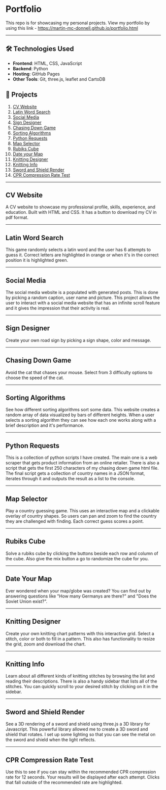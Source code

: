 # Portfolio

This repo is for showcasing my personal projects. View my portfolio by using this link - <https://martin-mc-donnell.github.io/portfolio.html>

---

## 🛠️ Technologies Used

- **Frontend**: HTML, CSS, JavaScript
- **Backend**: Python
- **Hosting**: GitHub Pages
- **Other Tools**: Git, three.js, leaflet and CartoDB

## 📖 Projects

1. [CV Website](#cv-website)
2. [Latin Word Search](#latin-word-search)
3. [Social Media](#social-media)
4. [Sign Designer](#sign-designer)
5. [Chasing Down Game](#chasing-down-game)
6. [Sorting Algorithms](#sorting-algorithms)
7. [Python Requests](#python-requests)
8. [Map Selector](#map-selector)
9. [Rubiks Cube](#rubiks-cube)
10. [Date your Map](#date-your-map)
11. [Knitting Designer](#knitting-designer)
12. [Knitting Info](#knitting-info)
13. [Sword and Shield Render](#sword-and-shield-render)
14. [CPR Compression Rate Test](#cpr-compression-rate-test)

---

## CV Website

A CV website to showcase my professional profile, skills, experience, and education. Built with HTML and CSS. It has a button to download my CV in pdf format.

---

## Latin Word Search

This game randomly selects a latin word and the user has 6 attempts to guess it. Correct letters are highlighted in orange or when it's in the correct position it is highlighted green.

---

## Social Media

The social media website is a populated with generated posts. This is done by picking a random caption, user name and picture. This project allows the user to interact with a social media website that has an infinite scroll feature and it gives the impression that their activity is real.

---

## Sign Designer

Create your own road sign by picking a sign shape, color and message.

---

## Chasing Down Game

Avoid the cat that chases your mouse. Select from 3 difficulty options to choose the speed of the cat.

---

## Sorting Algorithms

See how different sorting algorithms sort some data. This website creates a random array of data visualized by bars of different heights. When a user selects a sorting algorithm they can see how each one works along with a brief description and it's performance.

---

## Python Requests

This is a collection of python scripts I have created. The main one is a web scraper that gets product information from an online retailer. There is also a script that gets the first 250 characters of my chasing down game html file. The final script gets a collection of country names in a JSON format, iterates through it and outputs the result as a list to the console.

---

## Map Selector

Play a country guessing game. This uses an interactive map and a clickable overlay of country shapes. So users can pan and zoom to find the country they are challenged with finding. Each correct guess scores a point.

---

## Rubiks Cube

Solve a rubiks cube by clicking the buttons beside each row and column of the cube. Also give the mix button a go to randomize the cube for you.

---

## Date Your Map

Ever wondered when your map/globe was created? You can find out by answering questions like "How many Germanys are there?" and "Does the Soviet Union exist?".

---

## Knitting Designer

Create your own knitting chart patterns with this interactive grid. Select a stitch, color or both to fill in a pattern. This also has functionality to resize the grid, zoom and download the chart.

---

## Knitting Info

Learn about all different kinds of knitting stitches by browsing the list and reading their descriptions. There is also a handy sidebar that lists all of the stitches. You can quickly scroll to your desired stitch by clicking on it in the sidebar.

---

## Sword and Shield Render

See a 3D rendering of a sword and shield using three.js a 3D library for Javascript. This powerful library allowed me to create a 3D sword and shield that rotates. I set up some lighting so that you can see the metal on the sword and shield when the light reflects.

---

## CPR Compression Rate Test

Use this to see if you can stay within the recommended CPR compression rate for 12 seconds. Your results will be displayed after each attempt. Clicks that fall outside of the recommended rate are highlighted.
